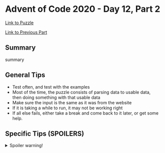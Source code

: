 # Advent of Code 2020 - Day 12, Part 2

[Link to Puzzle](https://adventofcode.com/2020/day/12#part2)

[Link to Previous Part](https://github.com/CodingAP/unofficial-aoc-syllabus/blob/main/years/2020/day12/part1.md)

## Summary
summary

## General Tips
- Test often, and test with the examples
- Most of the time, the puzzle consists of parsing data to usable data, then doing something with that usable data
- Make sure the input is the same as it was from the website
- If it is taking a while to run, it may not be working right
- If all else fails, either take a break and come back to it later, or get some help.

## Specific Tips (SPOILERS)
<details> <summary>Spoiler warning!</summary>

specific tips

</details>